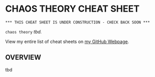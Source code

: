 # CHAOS THEORY CHEAT SHEET

```
*** THIS CHEAT SHEET IS UNDER CONSTRUCTION - CHECK BACK SOON ***
```

`chaos theory` _tbd._

View my entire list of cheat sheets on
[my GitHub Webpage](https://jeffdecola.github.io/my-cheat-sheets/).

## OVERVIEW

tbd
